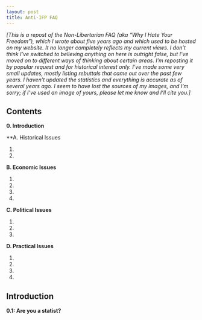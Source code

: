 ```yaml
---
layout: post
title: Anti-IFP FAQ
---
```



*[This is a repost of the Non-Libertarian FAQ (aka “Why I Hate Your Freedom”), which I wrote about five years ago and which used to be hosted on my website. It no longer completely reflects my current views. I don’t think I’ve switched to believing anything on here is outright false, but I’ve moved on to different ways of thinking about certain areas. I’m reposting it by popular request and for historical interest only. I’ve made some very small updates, mostly listing rebuttals that came out over the past few years. I haven’t updated the statistics and everything is accurate as of several years ago. I seem to have lost the sources of my images, and I’m sorry; if I’ve used an image of yours, please let me know and I’ll cite you.]*

## Contents

**0. Introduction**

**A. Historical Issues

1. 
2. 

**B. Economic Issues**

1.
2.
3. 
4. 

**C. Political Issues**

1.
2.
3. 

**D. Practical Issues**

1.
2. 
3.
4. 

## Introduction

**0.1: Are you a statist?**
